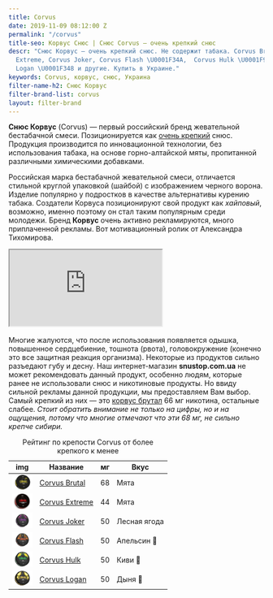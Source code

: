 ```yaml
---
title: Corvus
date: 2019-11-09 08:12:00 Z
permalink: "/corvus"
title-seo: Корвус Снюс | Снюс Corvus — очень крепкий снюс
descr: "Снюс Корвус — очень крепкий снюс. Не содержит табака. Corvus Brutal, Corvus
  Extreme, Corvus Joker, Corvus Flash \U0001F34A,  Corvus Hulk \U0001F95D, Corvus
  Logan \U0001F348 и другие. Купить в Украине."
keywords: Corvus, корвус, снюс, Украина
filter-name-h2: Снюс Корвус
filter-brand-list: corvus
layout: filter-brand
---
```


<b>Снюс Корвус</b> (Corvus) — первый российский бренд жевательной бестабачной смеси. Позиционируется как [очень крепкий](/ultra-strong) снюс. Продукция производится по инновационной технологии, без использования табака, на основе горно-алтайской мяты, пропитанной различными химическими добавками.

Российская марка бестабачной жевательной смеси, отличается стильной круглой упаковкой (шайбой) с изображением черного ворона. Изделие популярно у подростков в качестве альтернативы курению табака.
Создатели Корвуса позиционируют свой продукт как <i>хайповый</i>, возможно, именно поэтому он стал таким популярным среди молодежи. Бренд <b>Корвус</b> очень активно рекламируются, много приплаченной рекламы. Вот мотивационный ролик от Александра Тихомирова.
<div class="embed-responsive embed-responsive-16by9 mb-3">
  <iframe class="embed-responsive-item" src="https://www.youtube.com/embed/_Tn_aefLRwc" allowfullscreen></iframe>
</div>

Многие жалуются, что после использования появляется одышка, повышенное сердцебиение, тошнота (рвота), головокружение (конечно это все защитная реакция организма). Некоторые из продуктов сильно разъедают губу и десну. Наш интернет-магазин <b>snustop.com.ua</b> не может рекомендовать данный продукт, особенно людям, которые ранее не использовали снюс и никотиновые продукты. 
Но ввиду сильной рекламы данной продукции, мы предоставляем Вам выбор.
Самый крепкий из них — это <a href="/corvus-brutal">корвус брутал</a> 66 мг никотина, остальные слабее. <i>Стоит обратить внимание не только на цифры, но и на ощущения, потому что многие отмечают что эти 68 мг, не сильно крепче сибири.</i>
<table class="table table-sm">
	<caption>Рейтинг по крепости Corvus от более крепкого к менее</caption>
	<thead>
		<tr>
			<th scope="col">img</th>
			<th scope="col">Название</th>
			<th scope="col">мг</th>
			<th scope="col">Вкус</th>
		</tr>
	</thead>
	<tbody>
		<tr>
			<td><a href="/corvus-brutal"><img style="width: 40px" src="/img/products/corvus-brutal-snus.jpg" alt="Corvus Brutal"></a></td>
			<td><a href="/corvus-brutal">Corvus Brutal</a></td>
			<td>68</td>
			<td>Мята</td>
		</tr>
		<tr>
			<td><a href="/snus-corvus-extreme"><img style="width: 40px" src="/img/products/corvus-extreme-snus.png" alt="Corvus Extreme"></a></td>
			<td><a href="/snus-corvus-extreme">Corvus Extreme</a></td>
			<td>44</td>
			<td>Мята</td>
		</tr>
		<tr>
			<td><a href="/corvus-joker"><img style="width: 40px" src="/img/products/corvus/corvus-joker.png" alt="Corvus Joker"></a></td>
			<td><a href="/corvus-joker">Corvus Joker</a></td>
			<td>50</td>
			<td>Лесная ягода</td>
		</tr>
		<tr>
			<td><a href="/corvus-flash"><img style="width: 40px" src="/img/products/corvus/corvus-flash.png" alt="Corvus Flash"></a></td>
			<td><a href="/corvus-flash">Corvus Flash</a></td>
			<td>50</td>
			<td>Апельсин 🍊</td>
		</tr>
		<tr>
			<td><a href="/corvus-hulk"><img style="width: 40px" src="/img/products/corvus/corvus-hulk.png" alt="Corvus Hulk"></a></td>
			<td><a href="/corvus-hulk">Corvus Hulk</a></td>
			<td>50</td>
			<td>Киви 🥝</td>
		</tr>
		<tr>
			<td><a href="/corvus-logan"><img style="width: 40px" src="/img/products/corvus/corvus-logan.png" alt="Corvus Logan"></a></td>
			<td><a href="/corvus-logan">Corvus Logan</a></td>
			<td>50</td>
			<td>Дыня 🍈</td>
		</tr>
	</tbody>
</table>